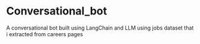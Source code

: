 # Conversational_bot
A conversational bot built using LangChain and LLM using jobs dataset that i extracted from careers pages
